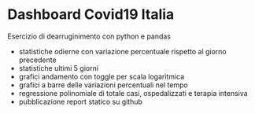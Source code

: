 # Dashboard Covid19 Italia

Esercizio di dearruginimento con python e pandas

- statistiche odierne con variazione percentuale rispetto al giorno precedente
- statistiche ultimi 5 giorni
- grafici andamento con toggle per scala logaritmica
- grafici a barre delle variazioni percentuali nel tempo
- regressione polinomiale di totale casi, ospedalizzati e terapia intensiva
- pubblicazione report statico su github
